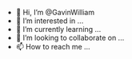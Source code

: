- 👋 Hi, I’m @GavinWilliam
- 👀 I’m interested in ...
- 🌱 I’m currently learning ...
- 💞️ I’m looking to collaborate on ...
- 📫 How to reach me ...

<!---
GavinWilliam/GavinWilliam is a ✨ special ✨ repository because its `README.md` (this file) appears on your GitHub profile.
You can click the Preview link to take a look at your changes.
